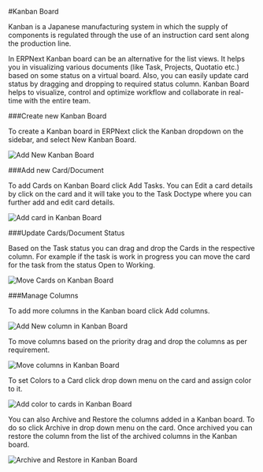 #Kanban Board
 
Kanban is a Japanese manufacturing system in which the supply of components is regulated through the use of an instruction card sent along the production line.

In ERPNext Kanban board can be an alternative for the list views. It helps you in visualizing various documents (like Task, Projects, Quotatio etc.) based on some status on a virtual board. Also, you can easily update card status by dragging and dropping to required status column. Kanban Board helps to visualize, control and optimize workflow and collaborate in real-time with the entire team.

###Create new Kanban Board

To  create a Kanban board in ERPNext click the Kanban dropdown on the sidebar, and select New Kanban Board.

<img class="screenshot" alt="Add New Kanban Board" src="/docs/assets/img/customize/kanban-board-1.png">

###Add new Card/Document

To add Cards on Kanban Board click Add Tasks. You can Edit a card details by click on the card and it will take you to the Task Doctype where you can further add and edit card details.

<img class="screenshot" alt="Add card in Kanban Board" src="/docs/assets/img/customize/kanban-board-2.png">

###Update Cards/Document Status
 
Based on the Task status you can drag and drop the Cards in the respective column. For example if the task is work in progress you can move the card for the task from the status Open to Working.
 
<img class="screenshot" alt="Move Cards on Kanban Board" src="/docs/assets/img/customize/kanban-board-3.gif">

###Manage Columns
 
To add more columns in the Kanban board click Add columns.

<img class="screenshot" alt="Add New column in Kanban Board" src="/docs/assets/img/customize/kanban-board-4.gif">
 
To move columns based on the priority drag and drop the columns as per requirement.
 
<img class="screenshot" alt="Move columns in Kanban Board" src="/docs/assets/img/customize/kanban-board-5.gif">

To set Colors to a Card click drop down menu on the card and assign color to it.

<img class="screenshot" alt="Add color to cards in Kanban Board" src="/docs/assets/img/customize/kanban-board-6.gif">
 
You can also Archive and Restore the columns added in a Kanban board. To do so click Archive in drop down menu on the card. Once archived you can restore the column from the list of the archived columns in the Kanban board.

<img class="screenshot" alt="Archive and Restore in Kanban Board" src="/docs/assets/img/customize/kanban-board-7.gif">
 
